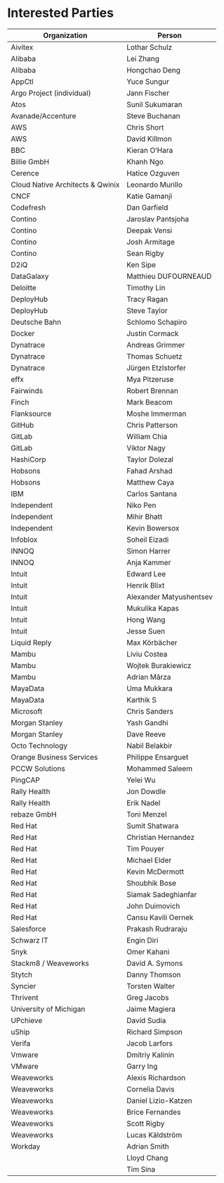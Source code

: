 # Interested Parties

Organization | Person
-- | --
Aivitex | Lothar Schulz
Alibaba | Lei Zhang
Alibaba | Hongchao Deng
AppCtl | Yuce Sungur
Argo Project (individual) | Jann Fischer
Atos | Sunil Sukumaran
Avanade/Accenture | Steve Buchanan
AWS | Chris Short
AWS | David Killmon
BBC | Kieran O’Hara
Billie GmbH | Khanh Ngo
Cerence | Hatice Ozguven
Cloud Native Architects & Qwinix | Leonardo Murillo
CNCF | Katie Gamanji
Codefresh | Dan Garfield
Contino | Jaroslav Pantsjoha
Contino | Deepak Vensi
Contino | Josh Armitage
Contino | Sean Rigby
D2iQ | Ken Sipe
DataGalaxy | Matthieu DUFOURNEAUD
Deloitte | Timothy Lin
DeployHub | Tracy Ragan
DeployHub | Steve Taylor
Deutsche Bahn | Schlomo Schapiro
Docker | Justin Cormack
Dynatrace | Andreas Grimmer
Dynatrace | Thomas Schuetz
Dynatrace | Jürgen Etzlstorfer
effx | Mya Pitzeruse
Fairwinds | Robert Brennan
Finch | Mark Beacom
Flanksource | Moshe Immerman
GitHub | Chris Patterson
GitLab | William Chia
GitLab | Viktor Nagy
HashiCorp | Taylor Dolezal
Hobsons | Fahad Arshad
Hobsons | Matthew Caya
IBM | Carlos Santana
Independent | Niko Pen
Independent | Mihir Bhatt
Independent | Kevin Bowersox
Infoblox | Soheil Eizadi
INNOQ | Simon Harrer
INNOQ | Anja Kammer
Intuit | Edward Lee
Intuit | Henrik Blixt
Intuit | Alexander Matyushentsev
Intuit | Mukulika Kapas
Intuit | Hong Wang
Intuit | Jesse Suen
Liquid Reply | Max Körbächer
Mambu | Liviu Costea
Mambu | Wojtek Burakiewicz
Mambu | Adrian Mârza
MayaData | Uma Mukkara
MayaData | Karthik S
Microsoft | Chris Sanders
Morgan Stanley | Yash Gandhi
Morgan Stanley | Dave Reeve
Octo Technology | Nabil Belakbir
Orange Business Services | Philippe Ensarguet
PCCW Solutions | Mohammed Saleem
PingCAP | Yelei Wu
Rally Health | Jon Dowdle
Rally Health | Erik Nadel
rebaze GmbH | Toni Menzel
Red Hat | Sumit Shatwara
Red Hat | Christian Hernandez
Red Hat | Tim Pouyer
Red Hat | Michael Elder
Red Hat | Kevin McDermott
Red Hat | Shoubhik Bose
Red Hat | Siamak Sadeghianfar
Red Hat | John Duimovich
Red Hat | Cansu Kavili Oernek
Salesforce | Prakash Rudraraju
Schwarz IT | Engin Diri
Snyk | Omer Kahani
Stackm8 / Weaveworks | David A. Symons
Stytch | Danny Thomson
Syncier | Torsten Walter
Thrivent | Greg Jacobs
University of Michigan | Jaime Magiera
UPchieve | David Sudia
uShip | Richard Simpson
Verifa | Jacob Larfors
Vmware | Dmitriy Kalinin
VMware | Garry Ing
Weaveworks | Alexis Richardson
Weaveworks | Cornelia Davis
Weaveworks | Daniel Lizio-Katzen
Weaveworks | Brice Fernandes
Weaveworks | Scott Rigby
Weaveworks | Lucas Käldström
Workday | Adrian Smith
&nbsp; | Lloyd Chang
&nbsp; | Tim Sina
